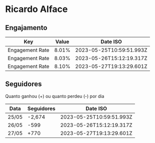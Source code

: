 # Ricardo Alface

## Engajamento

| Key             | Value | Date ISO                 |
| --------------- | ----- | ------------------------ |
| Engagement Rate | 8.01% | 2023-05-25T10:59:51.993Z |
| Engagement Rate | 8.03% | 2023-05-26T15:12:19.317Z |
| Engagement Rate | 8.10% | 2023-05-27T19:13:29.601Z |

## Seguidores

Quanto ganhou (+) ou quanto perdeu (-) por dia

| Data  | Seguidores | Date ISO                 |
| ----- | ---------- | ------------------------ |
| 25/05 | -2,674     | 2023-05-25T10:59:51.993Z |
| 26/05 | -599       | 2023-05-26T15:12:19.317Z |
| 27/05 | +770       | 2023-05-27T19:13:29.601Z |